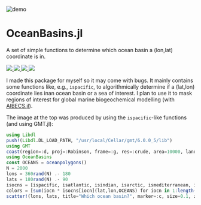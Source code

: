 
![demo](https://user-images.githubusercontent.com/4486578/79578964-4b3a7600-810a-11ea-8960-f758cf41f765.png)

# OceanBasins.jl

A set of simple functions to determine which ocean basin a (lon,lat) coordinate is in.

<p>
  <a href="https://github.com/briochemc/OceanBasins.jl/actions">
    <img src="https://img.shields.io/github/workflow/status/briochemc/OceanBasins.jl/Mac%20OS%20X?label=OSX&logo=Apple&logoColor=white&style=flat-square">
  </a>
  <a href="https://github.com/briochemc/OceanBasins.jl/actions">
    <img src="https://img.shields.io/github/workflow/status/briochemc/OceanBasins.jl/Linux?label=Linux&logo=Linux&logoColor=white&style=flat-square">
  </a>
  <a href="https://github.com/briochemc/OceanBasins.jl/actions">
    <img src="https://img.shields.io/github/workflow/status/briochemc/OceanBasins.jl/Windows?label=Windows&logo=Windows&logoColor=white&style=flat-square">
  </a>
  <a href="https://codecov.io/gh/briochemc/OceanBasins.jl">
    <img src="https://img.shields.io/codecov/c/github/briochemc/OceanBasins.jl/master?label=Codecov&logo=codecov&logoColor=white&style=flat-square">
  </a>
</p>


I made this package for myself so it may come with bugs.
It mainly contains some functions like, e.g., `ispacific`, to algorithmically determine if a (lat,lon) coordinate lies inan ocean basin or a sea of interest.
I plan to use it to mask regions of interest for global marine biogeochemical modelling (with [AIBECS.jl](https://github.com/briochemc/AIBECS.jl)).

The image at the top was produced by using the `ispacific`-like functions (and using GMT.jl):

```julia
using Libdl
push!(Libdl.DL_LOAD_PATH, "/usr/local/Cellar/gmt/6.0.0_5/lib")
using GMT
coast(region=:d, proj=:Robinson, frame=:g, res=:crude, area=10000, land=:lemonchiffon1, water=:lightsteelblue1, figsize=12)
using OceanBasins
const OCEANS = oceanpolygons()
N = 2000
lons = 360rand(N) .- 180
lats = 180rand(N) .- 90
isocns = [ispacific, isatlantic, isindian, isarctic, ismediterranean, isantarctic] # <- these functions
colors = [sum(iocn * isocns[iocn](lat,lon,OCEANS) for iocn in 1:length(isocns)) for (lat,lon) in zip(lats,lons)]
scatter!(lons, lats, title="Which ocean basin?", marker=:c, size=0.1, zcolor=colors, show=1, savefig="demo.png")
```


